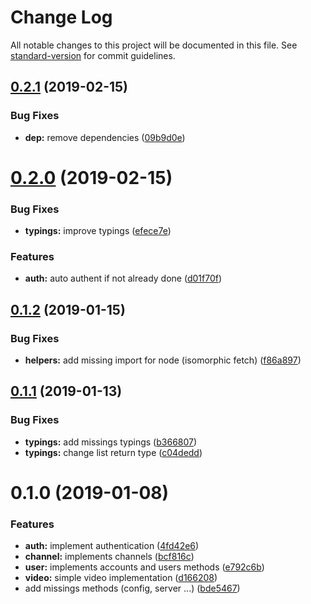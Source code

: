 # Change Log

All notable changes to this project will be documented in this file. See [standard-version](https://github.com/conventional-changelog/standard-version) for commit guidelines.

<a name="0.2.1"></a>

## [0.2.1](https://github.com/charjac/peertube-client/compare/v0.2.0...v0.2.1) (2019-02-15)

### Bug Fixes

- **dep:** remove dependencies ([09b9d0e](https://github.com/charjac/peertube-client/commit/09b9d0e))

<a name="0.2.0"></a>

# [0.2.0](https://github.com/charjac/peertube-client/compare/v0.1.2...v0.2.0) (2019-02-15)

### Bug Fixes

- **typings:** improve typings ([efece7e](https://github.com/charjac/peertube-client/commit/efece7e))

### Features

- **auth:** auto authent if not already done ([d01f70f](https://github.com/charjac/peertube-client/commit/d01f70f))

<a name="0.1.2"></a>

## [0.1.2](https://github.com/charjac/peertube-client/compare/v0.1.1...v0.1.2) (2019-01-15)

### Bug Fixes

- **helpers:** add missing import for node (isomorphic fetch) ([f86a897](https://github.com/charjac/peertube-client/commit/f86a897))

<a name="0.1.1"></a>

## [0.1.1](https://github.com/charjac/peertube-client/compare/v0.1.0...v0.1.1) (2019-01-13)

### Bug Fixes

- **typings:** add missings typings ([b366807](https://github.com/charjac/peertube-client/commit/b366807))
- **typings:** change list return type ([c04dedd](https://github.com/charjac/peertube-client/commit/c04dedd))

<a name="0.1.0"></a>

# 0.1.0 (2019-01-08)

### Features

- **auth:** implement authentication ([4fd42e6](https://github.com/charjac/peertube-client/commit/4fd42e6))
- **channel:** implements channels ([bcf816c](https://github.com/charjac/peertube-client/commit/bcf816c))
- **user:** implements accounts and users methods ([e792c6b](https://github.com/charjac/peertube-client/commit/e792c6b))
- **video:** simple video implementation ([d166208](https://github.com/charjac/peertube-client/commit/d166208))
- add missings methods (config, server ...) ([bde5467](https://github.com/charjac/peertube-client/commit/bde5467))
